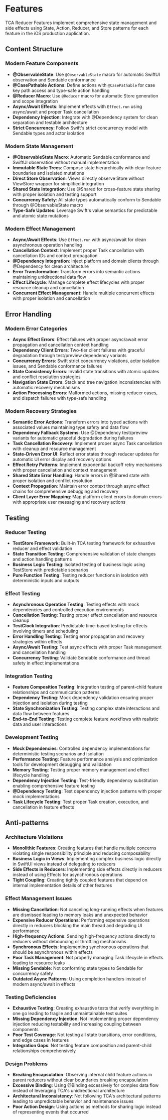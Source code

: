 # Features

TCA Reducer Features implement comprehensive state management and side effects using State, Action, Reducer, and Store patterns for each feature in the iOS production application.

## Content Structure

### Modern Feature Components
- **@ObservableState**: Use `@ObservableState` macro for automatic SwiftUI observation and Sendable conformance
- **@CasePathable Actions**: Define actions with `@CasePathable` for case key path access and type-safe action handling
- **@Reducer Macro**: Use `@Reducer` macro for automatic Store generation and scope integration
- **Async/Await Effects**: Implement effects with `Effect.run` using async/await and proper Task cancellation
- **Dependency Injection**: Integrate with @Dependency system for clean separation and testable architecture
- **Strict Concurrency**: Follow Swift's strict concurrency model with Sendable types and actor isolation

### Modern State Management
- **@ObservableState Macro**: Automatic Sendable conformance and SwiftUI observation without manual implementation
- **Immutable State Trees**: Compose state hierarchically with clear feature boundaries and isolated mutations
- **Direct Store Observation**: Views directly observe Store without ViewStore wrapper for simplified integration
- **Shared State Integration**: Use @Shared for cross-feature state sharing with proper isolation and testing support
- **Concurrency Safety**: All state types automatically conform to Sendable through @ObservableState macro
- **Type-Safe Updates**: Leverage Swift's value semantics for predictable and atomic state mutations

### Modern Effect Management
- **Async/Await Effects**: Use `Effect.run` with async/await for clean asynchronous operation handling
- **Cancellation Context**: Implement proper Task cancellation with cancellation IDs and context propagation
- **@Dependency Integration**: Inject platform and domain clients through @Dependency for clean architecture
- **Error Transformation**: Transform errors into semantic actions maintaining unidirectional data flow
- **Effect Lifecycle**: Manage complete effect lifecycles with proper resource cleanup and cancellation
- **Concurrent Effect Management**: Handle multiple concurrent effects with proper isolation and cancellation

## Error Handling

### Modern Error Categories
- **Async Effect Errors**: Effect failures with proper async/await error propagation and cancellation context handling
- **Dependency Client Errors**: Two-tier client failures with graceful degradation through test/preview dependency variants
- **Concurrency Errors**: Swift strict concurrency violations, actor isolation issues, and Sendable conformance failures
- **State Consistency Errors**: Invalid state transitions with atomic updates and conflict resolution strategies
- **Navigation State Errors**: Stack and tree navigation inconsistencies with automatic recovery mechanisms
- **Action Processing Errors**: Malformed actions, missing reducer cases, and dispatch failures with type-safe handling

### Modern Recovery Strategies
- **Semantic Error Actions**: Transform errors into typed actions with associated values maintaining type safety and data flow
- **Dependency Fallback Systems**: Use @Dependency test/preview variants for automatic graceful degradation during failures
- **Task Cancellation Recovery**: Implement proper async Task cancellation with cleanup and resource management
- **State-Driven Error UI**: Reflect error states through reducer updates for automatic UI error display and recovery options
- **Effect Retry Patterns**: Implement exponential backoff retry mechanisms with proper cancellation and context management
- **Shared State Error Handling**: Handle errors in @Shared state with proper isolation and conflict resolution
- **Context Propagation**: Maintain error context through async effect chains for comprehensive debugging and recovery
- **Client Layer Error Mapping**: Map platform client errors to domain errors with appropriate user messaging and recovery actions

## Testing

### Reducer Testing
- **TestStore Framework**: Built-in TCA testing framework for exhaustive reducer and effect validation
- **State Transition Testing**: Comprehensive validation of state changes and action handling patterns
- **Business Logic Testing**: Isolated testing of business logic using TestStore with predictable scenarios
- **Pure Function Testing**: Testing reducer functions in isolation with deterministic inputs and outputs

### Effect Testing
- **Asynchronous Operation Testing**: Testing effects with mock dependencies and controlled execution environments
- **Cancellation Testing**: Testing proper effect cancellation and resource cleanup
- **TestClock Integration**: Predictable time-based testing for effects involving timers and scheduling
- **Error Handling Testing**: Testing error propagation and recovery strategies within effects
- **Async/Await Testing**: Test async effects with proper Task management and cancellation handling
- **Concurrency Testing**: Validate Sendable conformance and thread safety in effect implementations

### Integration Testing
- **Feature Composition Testing**: Integration testing of parent-child feature relationships and communication patterns
- **Dependency Testing**: Mock dependency validation ensuring proper injection and isolation during testing
- **State Synchronization Testing**: Testing complex state interactions and data flow between features
- **End-to-End Testing**: Testing complete feature workflows with realistic data and user interactions

### Development Testing
- **Mock Dependencies**: Controlled dependency implementations for deterministic testing scenarios and isolation
- **Performance Testing**: Feature performance analysis and optimization tools for development debugging and validation
- **Memory Testing**: Testing proper memory management and effect lifecycle handling
- **Dependency Injection Testing**: Test-friendly dependency substitution enabling comprehensive feature testing
- **@Dependency Testing**: Test dependency injection patterns with proper mock implementations
- **Task Lifecycle Testing**: Test proper Task creation, execution, and cancellation in feature effects

## Anti-patterns

### Architecture Violations
- **Monolithic Features**: Creating features that handle multiple concerns violating single responsibility principle and reducing composability
- **Business Logic in Views**: Implementing complex business logic directly in SwiftUI views instead of delegating to reducers
- **Side Effects in Reducers**: Implementing side effects directly in reducers instead of using Effects for asynchronous operations
- **Tight Coupling**: Creating tightly coupled features that depend on internal implementation details of other features

### Effect Management Issues
- **Missing Cancellation**: Not canceling long-running effects when features are dismissed leading to memory leaks and unexpected behavior
- **Expensive Reducer Operations**: Performing expensive operations directly in reducers blocking the main thread and degrading UI performance
- **High-frequency Actions**: Sending high-frequency actions directly to reducers without debouncing or throttling mechanisms
- **Synchronous Effects**: Implementing synchronous operations that should be asynchronous within effects
- **Poor Task Management**: Not properly managing Task lifecycle in effects leading to resource leaks
- **Missing Sendable**: Not conforming state types to Sendable for concurrency safety
- **Outdated Async Patterns**: Using completion handlers instead of modern async/await in effects

### Testing Deficiencies
- **Exhaustive Testing**: Creating exhaustive tests that verify everything in one go leading to fragile and unmaintainable test suites
- **Missing Dependency Injection**: Not implementing proper dependency injection reducing testability and increasing coupling between components
- **Poor Test Coverage**: Not testing all state transitions, error conditions, and edge cases in features
- **Integration Gaps**: Not testing feature composition and parent-child relationships comprehensively

### Design Problems
- **Breaking Encapsulation**: Observing internal child feature actions in parent reducers without clear boundaries breaking encapsulation
- **Excessive Binding**: Using @Binding excessively for complex data flow instead of leveraging TCA's unidirectional architecture
- **Architectural Inconsistency**: Not following TCA's architectural patterns leading to unpredictable behavior and maintenance issues
- **Poor Action Design**: Using actions as methods for sharing logic instead of representing events that occurred
